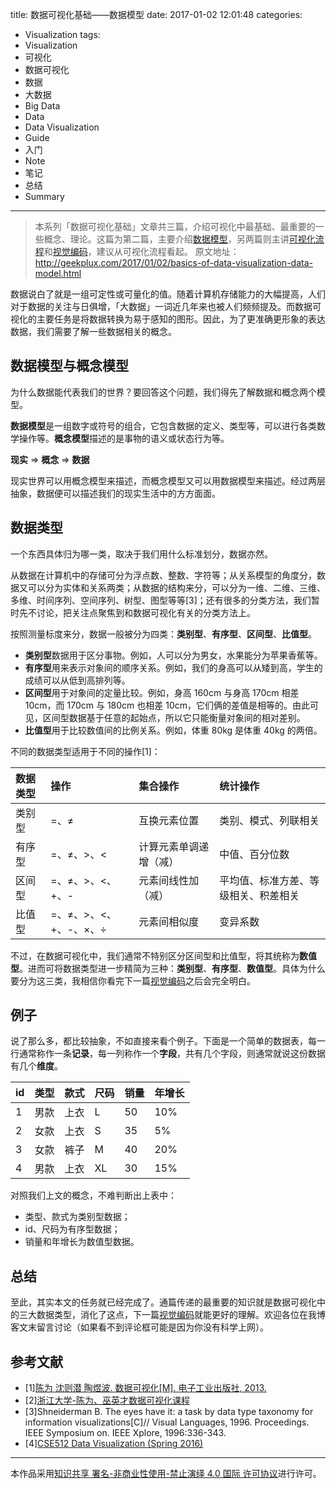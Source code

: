 title: 数据可视化基础——数据模型
date: 2017-01-02 12:01:48
categories:
- Visualization
tags:
- Visualization
- 可视化
- 数据可视化
- 数据
- 大数据
- Big Data
- Data
- Data Visualization
- Guide
- 入门
- Note
- 笔记
- 总结
- Summary
---



> 本系列「数据可视化基础」文章共三篇，介绍可视化中最基础、最重要的一些概念、理论。这篇为第二篇，主要介绍[数据模型](http://geekplux.com/2017/01/02/basics-of-data-visualization-data-model.html)，另两篇则主讲[可视化流程](http://geekplux.com/2017/01/01/basics-of-data-visualization-the-process-model.html)和[视觉编码](http://geekplux.com/2017/01/03/basics-of-data-visualization-visual-encoding-principles.html)，建议从可视化流程看起。
> 原文地址：http://geekplux.com/2017/01/02/basics-of-data-visualization-data-model.html


数据说白了就是一组可定性或可量化的值。随着计算机存储能力的大幅提高，人们对于数据的关注与日俱增，「大数据」一词近几年来也被人们频频提及。而数据可视化的主要任务是将数据转换为易于感知的图形。因此，为了更准确更形象的表达数据，我们需要了解一些数据相关的概念。


## 数据模型与概念模型

为什么数据能代表我们的世界？要回答这个问题，我们得先了解数据和概念两个模型。

**数据模型**是一组数字或符号的组合，它包含数据的定义、类型等，可以进行各类数学操作等。**概念模型**描述的是事物的语义或状态行为等。

**现实** => **概念** => **数据**

现实世界可以用概念模型来描述，而概念模型又可以用数据模型来描述。经过两层抽象，数据便可以描述我们的现实生活中的方方面面。


## 数据类型

一个东西具体归为哪一类，取决于我们用什么标准划分，数据亦然。

从数据在计算机中的存储可分为浮点数、整数、字符等；从关系模型的角度分，数据又可以分为实体和关系两类；从数据的结构来分，可以分为一维、二维、三维、多维、时间序列、空间序列、树型、图型等等[3]；还有很多的分类方法，我们暂时先不讨论，把关注点聚焦到和数据可视化有关的分类方法上。

按照测量标度来分，数据一般被分为四类：**类别型**、**有序型**、**区间型**、**比值型**。


- **类别型**数据用于区分事物。例如，人可以分为男女，水果能分为苹果香蕉等。
- **有序型**用来表示对象间的顺序关系。例如，我们的身高可以从矮到高，学生的成绩可以从低到高排列等。
- **区间型**用于对象间的定量比较。例如，身高 160cm 与身高 170cm 相差 10cm，而 170cm 与 180cm 也相差 10cm，它们俩的差值是相等的。由此可见，区间型数据基于任意的起始点，所以它只能衡量对象间的相对差别。
- **比值型**用于比较数值间的比例关系。例如，体重 80kg 是体重 40kg 的两倍。

不同的数据类型适用于不同的操作[1]：

| 数据类型 | 操作 | 集合操作 | 统计操作 |
| :---- | :---- | :---- | :---- |
| 类别型 | =、≠ | 互换元素位置 | 类别、模式、列联相关 |
| 有序型 | =、≠、>、< | 计算元素单调递增（减） | 中值、百分位数 |
| 区间型 | =、≠、>、<、+、- | 元素间线性加（减） | 平均值、标准方差、等级相关、积差相关 |
| 比值型 | =、≠、>、<、+、-、×、÷ | 元素间相似度 | 变异系数 |

不过，在数据可视化中，我们通常不特别区分区间型和比值型，将其统称为**数值型**。进而可将数据类型进一步精简为三种：**类别型**、**有序型**、**数值型**。具体为什么要分为这三类，我相信你看完下一篇[视觉编码](http://geekplux.com/2017/01/03/basics-of-data-visualization-visual-encoding-principles.html)之后会完全明白。


## 例子

说了那么多，都比较抽象，不如直接来看个例子。下面是一个简单的数据表，每一行通常称作一条**记录**，每一列称作一个**字段**，共有几个字段，则通常就说这份数据有几个**维度**。

| id | 类型 | 款式 | 尺码 | 销量 | 年增长 |
| :-- | :-- | :-- | :-- | :-- | :-- |
| 1 | 男款 | 上衣 | L | 50 | 10% |
| 2 | 女款 | 上衣 | S | 35 | 5% |
| 3 | 女款 | 裤子 | M | 40 | 20% |
| 4 | 男款 | 上衣 | XL | 30 | 15% |

对照我们上文的概念，不难判断出上表中：

- 类型、款式为类别型数据；
- id、尺码为有序型数据；
- 销量和年增长为数值型数据。


## 总结

至此，其实本文的任务就已经完成了。通篇传递的最重要的知识就是数据可视化中的三大数据类型，消化了这点，下一篇[视觉编码](http://geekplux.com/2017/01/03/basics-of-data-visualization-visual-encoding-principles.html)就能更好的理解。欢迎各位在我博客文末留言讨论（如果看不到评论框可能是因为你没有科学上网）。


## 参考文献

- [1][陈为 沈则潜 陶煜波. 数据可视化[M]. 电子工业出版社, 2013.](https://book.douban.com/subject/25760272/)
- [2][浙江大学-陈为、巫英才数据可视化课程](http://www.cad.zju.edu.cn/home/vagblog/?page_id=1302)
- [3]Shneiderman B. The eyes have it: a task by data type taxonomy for information visualizations[C]// Visual Languages, 1996. Proceedings. IEEE Symposium on. IEEE Xplore, 1996:336-343.
- [4][CSE512 Data Visualization (Spring 2016)](http://courses.cs.washington.edu/courses/cse512/16sp/)


--------------
本作品采用[知识共享 署名-非商业性使用-禁止演绎 4.0 国际 许可协议](http://creativecommons.org/licenses/by-nc-nd/4.0/)进行许可。
